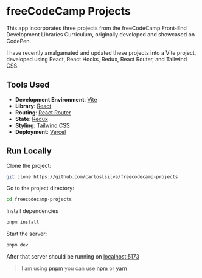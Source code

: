 # freeCodeCamp Projects

This app incorporates three projects from the freeCodeCamp Front-End
Development Libraries Curriculum, originally developed and showcased
on CodePen.

I have recently amalgamated and updated these projects into a Vite
project, developed using React, React Hooks, Redux, React Router, and
Tailwind CSS.

## Tools Used

- **Development Environment**: [Vite](https://vitejs.dev/)
- **Library**: [React](https://react.dev/)
- **Routing**: [React Router](https://reactrouter.com/)
- **State**: [Redux](https://redux.js.org/)
- **Styling**: [Tailwind CSS](https://tailwindcss.com/)
- **Deployment**: [Vercel](https://vercel.com)

## Run Locally

Clone the project:

```bash
git clone https://github.com/carloslsilva/freecodecamp-projects
```

Go to the project directory:

```bash
cd freecodecamp-projects
```

Install dependencies

```bash
pnpm install
```

Start the server:

```bash
pnpm dev
```

After that server should be running on [localhost:5173](http://localhost:5173)

> I am using [pnpm](https://pnpm.io/) you can use [npm](https://www.npmjs.com/) or [yarn](https://yarnpkg.com/)
